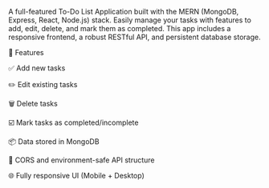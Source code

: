 A full-featured To-Do List Application built with the MERN (MongoDB, Express, React, Node.js) stack. Easily manage your tasks with features to add, edit, delete, and mark them as completed. This app includes a responsive frontend, a robust RESTful API, and persistent database storage.

🚀 Features

✅ Add new tasks

✏️ Edit existing tasks

🗑️ Delete tasks

☑️ Mark tasks as completed/incomplete

📦 Data stored in MongoDB

🔐 CORS and environment-safe API structure

🌐 Fully responsive UI (Mobile + Desktop)
